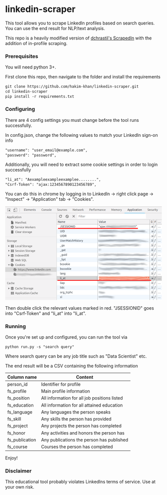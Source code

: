 # linkedin-scraper

This tool allows you to scrape LinkedIn profiles based on search queries. You can use the end result for NLP/text analysis.

This repo is a heavily modified version of [dchrastil's ScrapedIn](https://github.com/dchrastil/ScrapedIn) with the addition of in-profile scraping.

### Prerequisites

You will need python 3+. 

First clone this repo, then navigate to the folder and install the requirements

```
git clone https://github.com/hakim-khan/linkedin-scraper.git
cd linkedin-scraper
pip install -r requirements.txt
```

### Configuring

There are 4 config settings you must change before the tool runs successfully.

In config.json, change the following values to match your LinkedIn sign-on info
```
"username": "user_email@example.com",
"password": "password",
```

Additionally, you will need to extract some cookie settings in order to login successfully

```
"li_at": "Aexampleexampleexamplee........",
"Csrf-Token": "ajax:1234567890123456789",
```

You can do this in chrome by logging in to LinkedIn -> right click page -> "Inspect" -> "Application" tab -> "Cookies".
 
 ![Getting cookie config settings](licookies.png)
 
 Then double click the relevant values marked in red. "JSESSIONID" goes into "Csrf-Token" and "li_at" into "li_at". 

### Running

Once you're set up and configured, you can run the tool via

```
python run.py -s "search query"
```

Where search query can be any job title such as "Data Scientist" etc.

The end result will be a CSV containing the following information

| Column name | Content |
| --- | --- |
| person_id | Identifier for profile |
| fs_profile | Main profile information |
| fs_position | All information for all job positions listed |
| fs_education | All information for all attained education  |
| fs_language | Any languages the person speaks |
| fs_skill | Any skills the person has provided |
| fs_project | Any projects the person has completed |
| fs_honor | Any activities and honors the person has |
| fs_publication | Any publications the person has published |
| fs_course | Courses the person has completed |

Enjoy!

### Disclaimer
This educational tool probably violates LinkedIns terms of service. Use at your own risk.